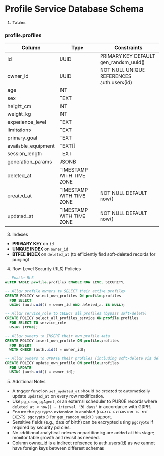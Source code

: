 # Profile Service Database Schema

1. Tables

### profile.profiles
| Column              | Type                         | Constraints                                        |
|---------------------|------------------------------|----------------------------------------------------|
| id                  | UUID                         | PRIMARY KEY DEFAULT gen_random_uuid()              |
| owner_id            | UUID                         | NOT NULL UNIQUE REFERENCES auth.users(id)          |
| age                 | INT                          |                                                    |
| sex                 | TEXT                         |                                                    |
| height_cm           | INT                          |                                                    |
| weight_kg           | INT                          |                                                    |
| experience_level    | TEXT                         |                                                    |
| limitations         | TEXT                         |                                                    |
| primary_goal        | TEXT                         |                                                    |
| available_equipment | TEXT[]                       |                                                    |
| session_length      | TEXT                         |                                                    |
| generation_params   | JSONB                        |                                                    |
| deleted_at          | TIMESTAMP WITH TIME ZONE     |                                                    |
| created_at          | TIMESTAMP WITH TIME ZONE     | NOT NULL DEFAULT now()                             |
| updated_at          | TIMESTAMP WITH TIME ZONE     | NOT NULL DEFAULT now()                             |


3. Indexes

- **PRIMARY KEY** on `id`
- **UNIQUE INDEX** on `owner_id`
- **BTREE INDEX** on `deleted_at` (to efficiently find soft-deleted records for purging)

4. Row-Level Security (RLS) Policies

```sql
-- Enable RLS
aLTER TABLE profile.profiles ENABLE ROW LEVEL SECURITY;

-- Allow profile owners to SELECT their active profiles
CREATE POLICY select_own_profiles ON profile.profiles
  FOR SELECT
  USING (auth.uid() = owner_id AND deleted_at IS NULL);

-- Allow service_role to SELECT all profiles (bypass soft-delete)
CREATE POLICY select_all_profiles_service ON profile.profiles
  FOR SELECT TO service_role
  USING (true);

-- Allow owners to INSERT their own profile data
CREATE POLICY insert_own_profile ON profile.profiles
  FOR INSERT
  WITH CHECK (auth.uid() = owner_id);

-- Allow owners to UPDATE their profiles (including soft-delete via deleted_at)
CREATE POLICY update_own_profile ON profile.profiles
  FOR UPDATE
  USING (auth.uid() = owner_id);
```

5. Additional Notes

- A trigger function `set_updated_at` should be created to automatically update `updated_at` on every row modification.
- Use `pg_cron`, `pgAgent`, or an external scheduler to PURGE records where `deleted_at < now() - interval '30 days'` in accordance with GDPR.
- Ensure the `pgcrypto` extension is enabled (`CREATE EXTENSION IF NOT EXISTS pgcrypto;`) for `gen_random_uuid()` support.
- Sensitive fields (e.g., date of birth) can be encrypted using `pgcrypto` if required by security policies.
- No additional analytical indexes or partitioning are added at this stage; monitor table growth and revisit as needed. 
- Column owner_id is a indirect reference to auth.users(id) as we cannot have foreign keys between different schemas 